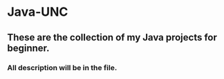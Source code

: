 # Java-UNC
## These are the collection of my Java projects for beginner. 
### All description will be in the file.
